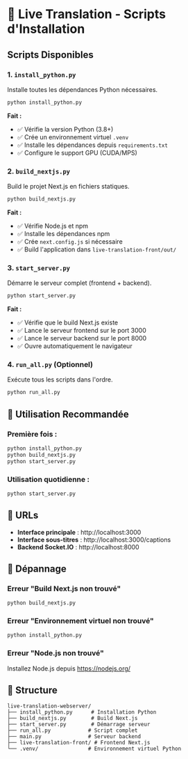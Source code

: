 # 🚀 Live Translation - Scripts d'Installation

## Scripts Disponibles

### 1. `install_python.py`

Installe toutes les dépendances Python nécessaires.

```bash
python install_python.py
```

**Fait :**

- ✅ Vérifie la version Python (3.8+)
- ✅ Crée un environnement virtuel `.venv`
- ✅ Installe les dépendances depuis `requirements.txt`
- ✅ Configure le support GPU (CUDA/MPS)

### 2. `build_nextjs.py`

Build le projet Next.js en fichiers statiques.

```bash
python build_nextjs.py
```

**Fait :**

- ✅ Vérifie Node.js et npm
- ✅ Installe les dépendances npm
- ✅ Crée `next.config.js` si nécessaire
- ✅ Build l'application dans `live-translation-front/out/`

### 3. `start_server.py`

Démarre le serveur complet (frontend + backend).

```bash
python start_server.py
```

**Fait :**

- ✅ Vérifie que le build Next.js existe
- ✅ Lance le serveur frontend sur le port 3000
- ✅ Lance le serveur backend sur le port 8000
- ✅ Ouvre automatiquement le navigateur

### 4. `run_all.py` (Optionnel)

Exécute tous les scripts dans l'ordre.

```bash
python run_all.py
```

## 🎯 Utilisation Recommandée

### Première fois :

```bash
python install_python.py
python build_nextjs.py
python start_server.py
```

### Utilisation quotidienne :

```bash
python start_server.py
```

## 📱 URLs

- **Interface principale** : http://localhost:3000
- **Interface sous-titres** : http://localhost:3000/captions
- **Backend Socket.IO** : http://localhost:8000

## 🔧 Dépannage

### Erreur "Build Next.js non trouvé"

```bash
python build_nextjs.py
```

### Erreur "Environnement virtuel non trouvé"

```bash
python install_python.py
```

### Erreur "Node.js non trouvé"

Installez Node.js depuis https://nodejs.org/

## 📁 Structure

```
live-translation-webserver/
├── install_python.py      # Installation Python
├── build_nextjs.py        # Build Next.js
├── start_server.py        # Démarrage serveur
├── run_all.py            # Script complet
├── main.py               # Serveur backend
├── live-translation-front/ # Frontend Next.js
└── .venv/                # Environnement virtuel Python
```
